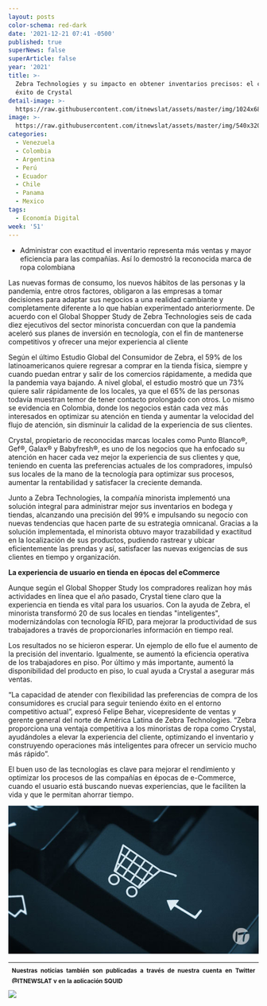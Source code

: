 ```yaml
---
layout: posts
color-schema: red-dark
date: '2021-12-21 07:41 -0500'
published: true
superNews: false
superArticle: false
year: '2021'
title: >-
  Zebra Technologies y su impacto en obtener inventarios precisos: el caso de
  éxito de Crystal 
detail-image: >-
  https://raw.githubusercontent.com/itnewslat/assets/master/img/1024x680/ecommerce-g.jpg
image: >-
  https://raw.githubusercontent.com/itnewslat/assets/master/img/540x320/ecommerce-p.jpg
categories:
  - Venezuela
  - Colombia
  - Argentina
  - Perú
  - Ecuador
  - Chile
  - Panama
  - Mexico
tags:
  - Economía Digital
week: '51'
---
```

- Administrar con exactitud el inventario representa más ventas y mayor eficiencia para las compañías. Así lo demostró la reconocida marca de ropa colombiana

Las nuevas formas de consumo, los nuevos hábitos de las personas y la pandemia, entre otros factores, obligaron a las empresas a tomar decisiones para adaptar sus negocios a una realidad cambiante y completamente diferente a lo que habían experimentado anteriormente. De acuerdo con el Global Shopper Study de Zebra Technologies seis de cada diez ejecutivos del sector minorista concuerdan con que la pandemia aceleró sus planes de inversión en tecnología, con el fin de mantenerse competitivos y ofrecer una mejor experiencia al cliente
 
Según el último Estudio Global del Consumidor de Zebra, el 59% de los latinoamericanos quiere regresar a comprar en la tienda física, siempre y cuando puedan entrar y salir de los comercios rápidamente, a medida que la pandemia vaya bajando. A nivel global, el estudio mostró que un 73% quiere salir rápidamente de los locales, ya que el 65% de las personas todavía muestran temor de tener contacto prolongado con otros. Lo mismo se evidencia en Colombia, donde los negocios están cada vez más interesados en optimizar su atención en tienda y aumentar la velocidad del flujo de atención, sin disminuir la calidad de la experiencia de sus clientes.
 
Crystal, propietario de reconocidas marcas locales como Punto Blanco®, Gef®, Galax® y Babyfresh®, es uno de los negocios que ha enfocado su atención en hacer cada vez mejor la experiencia de sus clientes y que, teniendo en cuenta las preferencias actuales de los compradores, impulsó sus locales de la mano de la tecnología para optimizar sus procesos, aumentar la rentabilidad y satisfacer la creciente demanda.
 
Junto a Zebra Technologies, la compañía minorista implementó una solución integral para administrar mejor sus inventarios en bodega y tiendas, alcanzando una precisión del 99% e impulsando su negocio con nuevas tendencias que hacen parte de su estrategia omnicanal. Gracias a la solución implementada, el minorista obtuvo mayor trazabilidad y exactitud en la localización de sus productos, pudiendo rastrear y ubicar eficientemente las prendas y así, satisfacer las nuevas exigencias de sus clientes en tiempo y organización.
 
**La experiencia de usuario en tienda en épocas del eCommerce**
 
Aunque según el Global Shopper Study los compradores realizan hoy más actividades en línea que el año pasado, Crystal tiene claro que la experiencia en tienda es vital para los usuarios. Con la ayuda de Zebra, el minorista transformó 20 de sus locales en tiendas "inteligentes", modernizándolas con tecnología RFID, para mejorar la productividad de sus trabajadores a través de proporcionarles información en tiempo real.
 
Los resultados no se hicieron esperar. Un ejemplo de ello fue el aumento de la precisión del inventario.  Igualmente, se aumentó la eficiencia operativa de los trabajadores en piso. Por último y más importante, aumentó la disponibilidad del producto en piso, lo cual ayuda a Crystal a asegurar más ventas.
 
“La capacidad de atender con flexibilidad las preferencias de compra de los consumidores es crucial para seguir teniendo éxito en el entorno competitivo actual”, expresó Felipe Behar, vicepresidente de ventas y gerente general del norte de América Latina de Zebra Technologies. “Zebra proporciona una ventaja competitiva a los minoristas de ropa como Crystal, ayudándoles a elevar la experiencia del cliente, optimizando el inventario y construyendo operaciones más inteligentes para ofrecer un servicio mucho más rápido”.
 
El buen uso de las tecnologías es clave para mejorar el rendimiento y optimizar los procesos de las compañías en épocas de e-Commerce, cuando el usuario está buscando nuevas experiencias, que le faciliten la vida y que le permitan ahorrar tiempo.

![](https://raw.githubusercontent.com/itnewslat/assets/master/img/540x320/ecommerce-p.jpg)
 
 
 <table style="height: 42px;" width="569">
<tbody>
<tr>
<td style="text-align: justify;"><sub><strong>Nuestras noticias también son publicadas a través de nuestra cuenta en Twitter <a href="https://twitter.com/itnewslat?lang=es">@ITNEWSLAT</a> y en la aplicación <a href="https://squidapp.co/en/">SQUID</a></strong></sub></td>
</tr>
</tbody>
</table>

<img src="https://tracker.metricool.com/c3po.jpg?hash=56f88a41e39ab42c063cc51676587a04"/>
